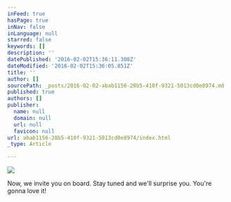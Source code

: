 ```yaml
---
inFeed: true
hasPage: true
inNav: false
inLanguage: null
starred: false
keywords: []
description: ''
datePublished: '2016-02-02T15:36:11.308Z'
dateModified: '2016-02-02T15:36:05.851Z'
title: ''
author: []
sourcePath: _posts/2016-02-02-abab1156-28b5-410f-9321-5013cd0e8974.md
published: true
authors: []
publisher:
  name: null
  domain: null
  url: null
  favicon: null
url: abab1156-28b5-410f-9321-5013cd0e8974/index.html
_type: Article

---
```

![](https://the-grid-user-content.s3-us-west-2.amazonaws.com/c359c7fd-1923-4282-8504-bdff5ff27531.jpg)

Now,
we invite you on board.  Stay tuned and we'll surprise you.
 You're gonna love it!